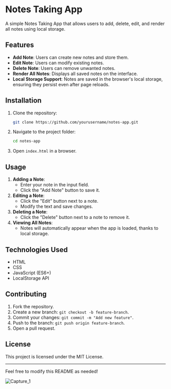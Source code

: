 # Notes Taking App

A simple Notes Taking App that allows users to add, delete, edit, and render all notes using local storage.

## Features

- **Add Note**: Users can create new notes and store them.
- **Edit Note**: Users can modify existing notes.
- **Delete Note**: Users can remove unwanted notes.
- **Render All Notes**: Displays all saved notes on the interface.
- **Local Storage Support**: Notes are saved in the browser's local storage, ensuring they persist even after page reloads.

## Installation

1. Clone the repository:
   ```sh
   git clone https://github.com/yourusername/notes-app.git
   ```
2. Navigate to the project folder:
   ```sh
   cd notes-app
   ```
3. Open `index.html` in a browser.

## Usage

1. **Adding a Note**:
   - Enter your note in the input field.
   - Click the "Add Note" button to save it.
2. **Editing a Note**:
   - Click the "Edit" button next to a note.
   - Modify the text and save changes.
3. **Deleting a Note**:
   - Click the "Delete" button next to a note to remove it.
4. **Viewing All Notes**:
   - Notes will automatically appear when the app is loaded, thanks to local storage.

## Technologies Used

- HTML
- CSS
- JavaScript (ES6+)
- LocalStorage API

## Contributing

1. Fork the repository.
2. Create a new branch: `git checkout -b feature-branch`.
3. Commit your changes: `git commit -m "Add new feature"`.
4. Push to the branch: `git push origin feature-branch`.
5. Open a pull request.

## License

This project is licensed under the MIT License.

---
Feel free to modify this README as needed!



![Capture_1](https://github.com/user-attachments/assets/f9074beb-6c8d-4104-bdf0-95bd11ce4ca9)
